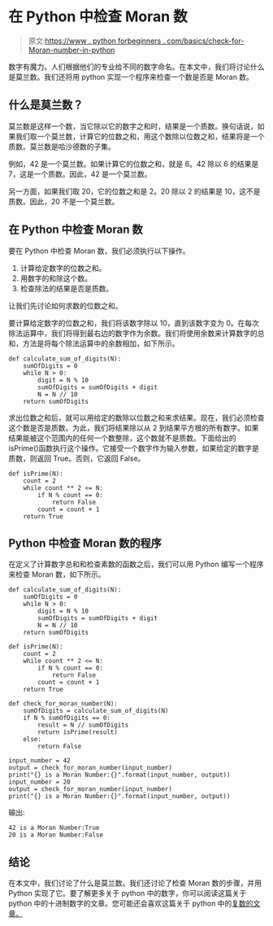 # 在 Python 中检查 Moran 数

> 原文:[https://www . python forbeginners . com/basics/check-for-Moran-number-in-python](https://www.pythonforbeginners.com/basics/check-for-moran-number-in-python)

数字有魔力。人们根据他们的专业给不同的数字命名。在本文中，我们将讨论什么是莫兰数。我们还将用 python 实现一个程序来检查一个数是否是 Moran 数。

## 什么是莫兰数？

莫兰数是这样一个数，当它除以它的数字之和时，结果是一个质数。换句话说，如果我们取一个莫兰数，计算它的位数之和，用这个数除以位数之和，结果将是一个质数。莫兰数是哈沙德数的子集。

例如，42 是一个莫兰数。如果计算它的位数之和，就是 6。42 除以 6 的结果是 7，这是一个质数。因此，42 是一个莫兰数。

另一方面，如果我们取 20，它的位数之和是 2。20 除以 2 的结果是 10，这不是质数。因此，20 不是一个莫兰数。

## 在 Python 中检查 Moran 数

要在 Python 中检查 Moran 数，我们必须执行以下操作。

1.  计算给定数字的位数之和。
2.  用数字的和除这个数。
3.  检查除法的结果是否是质数。

让我们先讨论如何求数的位数之和。

要计算给定数字的位数之和，我们将该数字除以 10，直到该数字变为 0。在每次除法运算中，我们将得到最右边的数字作为余数。我们将使用余数来计算数字的总和，方法是将每个除法运算中的余数相加，如下所示。

```
def calculate_sum_of_digits(N):
    sumOfDigits = 0
    while N > 0:
        digit = N % 10
        sumOfDigits = sumOfDigits + digit
        N = N // 10
    return sumOfDigits
```

求出位数之和后，就可以用给定的数除以位数之和来求结果。现在，我们必须检查这个数是否是质数。为此，我们将结果除以从 2 到结果平方根的所有数字。如果结果能被这个范围内的任何一个数整除，这个数就不是质数。下面给出的 isPrime()函数执行这个操作。它接受一个数字作为输入参数，如果给定的数字是质数，则返回 True。否则，它返回 False。

```
def isPrime(N):
    count = 2
    while count ** 2 <= N:
        if N % count == 0:
            return False
        count = count + 1
    return True
```

## Python 中检查 Moran 数的程序

在定义了计算数字总和和检查素数的函数之后，我们可以用 Python 编写一个程序来检查 Moran 数，如下所示。

```
def calculate_sum_of_digits(N):
    sumOfDigits = 0
    while N > 0:
        digit = N % 10
        sumOfDigits = sumOfDigits + digit
        N = N // 10
    return sumOfDigits

def isPrime(N):
    count = 2
    while count ** 2 <= N:
        if N % count == 0:
            return False
        count = count + 1
    return True

def check_for_moran_number(N):
    sumOfDigits = calculate_sum_of_digits(N)
    if N % sumOfDigits == 0:
        result = N // sumOfDigits
        return isPrime(result)
    else:
        return False

input_number = 42
output = check_for_moran_number(input_number)
print("{} is a Moran Number:{}".format(input_number, output))
input_number = 20
output = check_for_moran_number(input_number)
print("{} is a Moran Number:{}".format(input_number, output)) 
```

输出:

```
42 is a Moran Number:True
20 is a Moran Number:False
```

## 结论

在本文中，我们讨论了什么是莫兰数。我们还讨论了检查 Moran 数的步骤，并用 Python 实现了它。要了解更多关于 python 中的数字，你可以阅读这篇关于 python 中的十进制数字的文章。您可能还会喜欢这篇关于 python 中的[复数的文章。](https://www.pythonforbeginners.com/data-types/complex-numbers-in-python)
